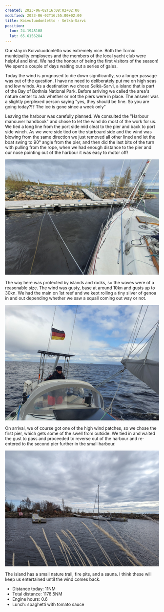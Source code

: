```yaml
---
created: 2023-06-02T16:08:02+02:00
modified: 2023-06-02T16:55:00+02:00
title: Koivuluodonletto - Selkä-Sarvi
position:
  lon: 24.1948108
  lat: 65.6156284
---
```


Our stay in Koivuluodonletto was extremely nice. Both the Tornio municipality employees and the members of the local yacht club were helpful and kind. We had the honour of being the first visitors of the season! We spent a couple of days waiting out a series of gales.

Today the wind is prognosed to die down significantly, so a longer passage was out of the question. I have no need to deliberately put me on high seas and low winds. As a destination we chose Selkä-Sarvi, a island that is part of the Bay of Bothnia National Park. Before arriving we called the area's nature center to ask whether or not the piers were in place. The answer was a slightly perplexed person saying "yes, they should be fine. So you are going today?!? The ice is gone since a week only" 

Leaving the harbour was carefully planned. We consulted the "Harbour manouver handbook" and chose to let the wind do most of the work for us. We tied a long line from the port side mid cleat to the pier and back to port side winch. As we were side tied on the starboard side and the wind was blowing from the same direction we just removed all other lined and let the boat swing to 90° angle from the pier, and then did the last bits of the turn with pulling from the rope, when we had enough distance to the pier and our nose pointing out of the harbour it was easy to motor off!

![Image](../2023/924778605bcc3e2aed5155715de02085.jpg) 

The way here was protected by islands and rocks, so the waves were of a reasonable size. The wind was gusty, base at around 10kn and gusts up to 30kn.  We had the main on 1st reef and we kept rolling a tiny sliver of genoa in and out depending whether we saw a squall coming out way or not.

![Image](../2023/9ea54be056bc04a320f0ba81b0a641b1.jpg) 

On arrival, we of course got one of the high wind patches, so we chose the first pier, which gets some of the swell from outside. We tied in and waited the gust to pass and proceeded to reverse out of the harbour and re-entered to the second pier further in the small harbour.

![Image](../2023/4fe3179cb74ad0f69787b7658fe6d6e3.jpg) 

The island has a small nature trail, fire pits, and a sauna. I think these will keep us entertained until the wind comes back.

* Distance today: 11NM
* Total distance: 1178.5NM
* Engine hours: 0.6
* Lunch: spaghetti with tomato sauce
